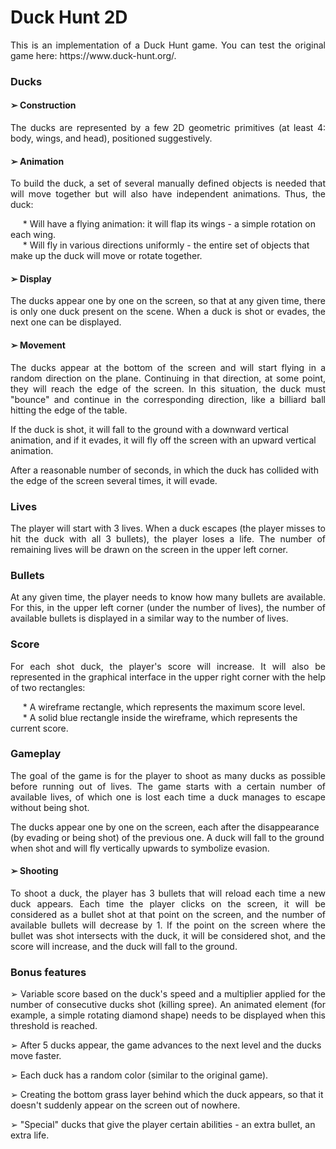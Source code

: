 # Duck Hunt 2D
<p align="justify">
This is an implementation of a Duck Hunt game. You can test the original game here: https://www.duck-hunt.org/.
</p>

### Ducks

#### ➢ Construction
<p align="justify">
The ducks are represented by a few 2D geometric primitives (at least 4: body, wings, and head), positioned suggestively.
</p>

#### ➢ Animation

<p align="justify">
To build the duck, a set of several manually defined objects is needed that will move together but will also have independent animations.
Thus, the duck: <br>

&nbsp;&nbsp;&nbsp;&nbsp;&nbsp;* Will have a flying animation: it will flap its wings - a simple rotation on each wing. <br>
&nbsp;&nbsp;&nbsp;&nbsp;&nbsp;* Will fly in various directions uniformly - the entire set of objects that make up the duck will move or rotate together.<br>
</p>

#### ➢ Display
<p align="justify">
The ducks appear one by one on the screen, so that at any given time, there is only one duck present on the scene. When a duck is shot or evades, the next one can be displayed.
</p>

#### ➢ Movement
<p align="justify">
The ducks appear at the bottom of the screen and will start flying in a random direction on the plane. Continuing in that direction, at some point, they will reach the edge of the screen. In this situation, the duck must "bounce" and continue in the corresponding direction, like a billiard ball hitting the edge of the table. <br>

If the duck is shot, it will fall to the ground with a downward vertical animation, and if it evades, it will fly off the screen with an upward vertical animation. <br>

After a reasonable number of seconds, in which the duck has collided with the edge of the screen several times, it will evade.
</p>

### Lives
<p align="justify">
The player will start with 3 lives. When a duck escapes (the player misses to hit the duck with all 3 bullets), the player loses a life. The number of remaining lives will be drawn on the screen in the upper left corner.
</p>

### Bullets
<p align="justify">
At any given time, the player needs to know how many bullets are available. For this, in the upper left corner (under the number of lives), the number of available bullets is displayed in a similar way to the number of lives.
</p>

### Score
<p align="justify">
For each shot duck, the player's score will increase. It will also be represented in the graphical interface in the upper right corner with the help of two rectangles: <br>

&nbsp;&nbsp;&nbsp;&nbsp;&nbsp;* A wireframe rectangle, which represents the maximum score level.<br>
&nbsp;&nbsp;&nbsp;&nbsp;&nbsp;* A solid blue rectangle inside the wireframe, which represents the current score.<br>
</p>

### Gameplay
<p align="justify">
The goal of the game is for the player to shoot as many ducks as possible before running out of lives. The game starts with a certain number of available lives, of which one is lost each time a duck manages to escape without being shot. <br>

The ducks appear one by one on the screen, each after the disappearance (by evading or being shot) of the previous one. A duck will fall to the ground when shot and will fly vertically upwards to symbolize evasion.
</p>

#### ➢ Shooting
<p align="justify">
To shoot a duck, the player has 3 bullets that will reload each time a new duck appears. Each time the player clicks on the screen, it will be considered as a bullet shot at that point on the screen, and the number of available bullets will decrease by 1. If the point on the screen where the bullet was shot intersects with the duck, it will be considered shot, and the score will increase, and the duck will fall to the ground.
</p>

### Bonus features
<p align="justify">
➢ Variable score based on the duck's speed and a multiplier applied for the number of consecutive ducks shot (killing spree). An animated element (for example, a simple rotating diamond shape) needs to be displayed when this threshold is reached. <br>

➢ After 5 ducks appear, the game advances to the next level and the ducks move faster. <br>

➢ Each duck has a random color (similar to the original game). <br>

➢ Creating the bottom grass layer behind which the duck appears, so that it doesn't suddenly appear on the screen out of nowhere. <br>

➢ "Special" ducks that give the player certain abilities - an extra bullet, an extra life. <br>
